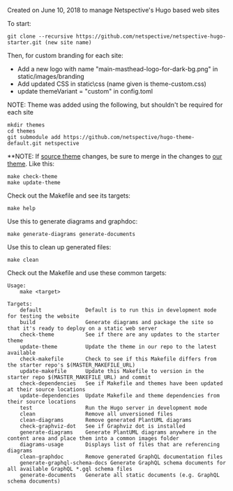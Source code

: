 Created on June 10, 2018 to manage Netspective's Hugo based web sites

To start:

    git clone --recursive https://github.com/netspective/netspective-hugo-starter.git (new site name)

Then, for custom branding for each site:

* Add a new logo  with name "main-masthead-logo-for-dark-bg.png" in static/images/branding
* Add updated CSS in static\css (name given is theme-custom.css)
* update themeVariant = "custom" in config.toml

NOTE: Theme was added using the following, but shouldn't be required for each site

    mkdir themes
    cd themes
    git submodule add https://github.com/netspective/hugo-theme-default.git netspective

**NOTE: If [source theme](https://github.com/matcornic/hugo-theme-learn.git) changes, be sure to merge in the changes to [our theme](https://github.com/netspective/hugo-theme-default.git). Like this:

    make check-theme
    make update-theme

Check out the Makefile and see its targets:

    make help

Use this to generate diagrams and graphdoc:

    make generate-diagrams generate-documents

Use this to clean up generated files:

    make clean

Check out the Makefile and use these common targets:

    Usage:
        make <target>

    Targets:
        default              Default is to run this in development mode for testing the website
        build                Generate diagrams and package the site so that it's ready to deploy on a static web server
        check-theme          See if there are any updates to the starter theme
        update-theme         Update the theme in our repo to the latest available
        check-makefile       Check to see if this Makefile differs from the starter repo's $(MASTER_MAKEFILE_URL)
        update-makefile      Update this Makefile to version in the starter repo $(MASTER_MAKEFILE_URL) and commit
        check-dependencies   See if Makefile and themes have been updated at their source locations
        update-dependencies  Update Makefile and theme dependencies from their source locations
        test                 Run the Hugo server in development mode
        clean                Remove all unversioned files
        clean-diagrams       Remove generated PlantUML diagrams
        check-graphviz-dot   See if Graphviz dot is installed
        generate-diagrams    Generate PlantUML diagrams anywhere in the content area and place them into a common images folder
        diagrams-usage       Displays list of files that are referencing diagrams
        clean-graphdoc       Remove generated GraphQL documentation files
        generate-graphql-schema-docs Generate GraphQL schema documents for all available GraphQL *.gql schema files
        generate-documents   Generate all static documents (e.g. GraphQL schema documents)

